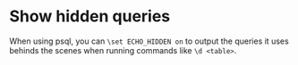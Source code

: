 # Show hidden queries

When using psql, you can `\set ECHO_HIDDEN on` to output the queries it uses
behinds the scenes when running commands like `\d <table>`.


